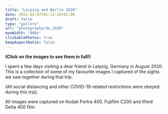 ```yaml
---
title: "Leipzig and Berlin 2020"
date: 2021-04-07T01:12:29+01:00
draft: false
type: "gallery"
url: "photography/de_2020"
maxWidth: "800x"
clickablePhotos: true
keepAspectRatio: false
---
```

**(Click on the images to see them in full!)**
<style>
.wrap{
    width: 70% !important;
    max-width: 100em !important;
    @media screen and (max-width: 736px) {
        width: 90%;
    }}
    </style>

I spent a few days visiting a dear friend in Leipzig, Germany in August 2020. This is a collection of some of my 
favourite images I captured of the sights we saw together during that trip. 

(All social distancing and other COVID-19-related restrictions were obeyed during this trip).

All images were captured on Kodak Portra 400, Fujifilm C200 and Ilford Delta 400 film.  
